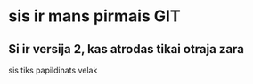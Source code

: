 # sis ir mans pirmais GIT
## Si ir versija 2, kas atrodas tikai otraja zara
sis tiks papildinats velak
